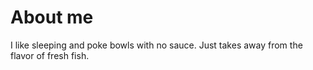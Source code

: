 # About me 
I like sleeping and poke bowls with no sauce. Just takes away from the flavor of fresh fish. 
